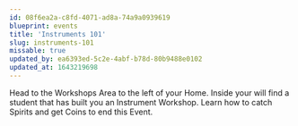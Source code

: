 ```yaml
---
id: 08f6ea2a-c8fd-4071-ad8a-74a9a0939619
blueprint: events
title: 'Instruments 101'
slug: instruments-101
missable: true
updated_by: ea6393ed-5c2e-4abf-b78d-80b9488e0102
updated_at: 1643219698
---
```

Head to the Workshops Area to the left of your Home. Inside your will find a student that has built you an Instrument Workshop. Learn how to catch Spirits and get Coins to end this Event.